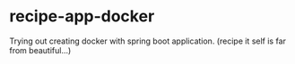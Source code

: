 # recipe-app-docker
Trying out creating docker with spring boot application. (recipe it self is far from beautiful...) 
